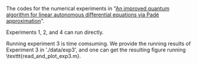 The codes for the numerical experiments in "[An improved quantum algorithm for linear autonomous differential equations via Padé approximation](https://arxiv.org/abs/2504.06948)".

Experiments 1, 2, and 4 can run directly. 

Running experiment 3 is time comsuming. We provide the running results of Experiment 3 in './data/exp3', and one can get the resulting figure running \texttt{read_and_plot_exp3.m}.
